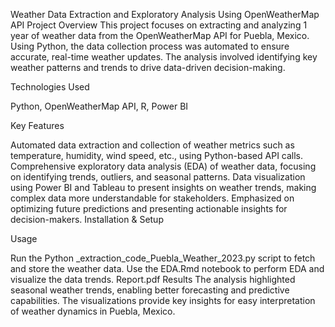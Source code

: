 Weather Data Extraction and Exploratory Analysis Using OpenWeatherMap API
Project Overview
This project focuses on extracting and analyzing 1 year of weather data from the OpenWeatherMap API for Puebla, Mexico. Using Python, the data collection process was automated to ensure accurate, real-time weather updates. The analysis involved identifying key weather patterns and trends to drive data-driven decision-making.

Technologies Used

Python,
OpenWeatherMap API,
R,
Power BI

Key Features

Automated data extraction and collection of weather metrics such as temperature, humidity, wind speed, etc., using Python-based API calls.
Comprehensive exploratory data analysis (EDA) of weather data, focusing on identifying trends, outliers, and seasonal patterns.
Data visualization using Power BI and Tableau to present insights on weather trends, making complex data more understandable for stakeholders.
Emphasized on optimizing future predictions and presenting actionable insights for decision-makers.
Installation & Setup

Usage

Run the Python _extraction_code_Puebla_Weather_2023.py script to fetch and store the weather data.
Use the EDA.Rmd notebook to perform EDA and visualize the data trends.
Report.pdf Results The analysis highlighted seasonal weather trends, enabling better forecasting and predictive capabilities. The visualizations provide key insights for easy interpretation of weather dynamics in Puebla, Mexico.

